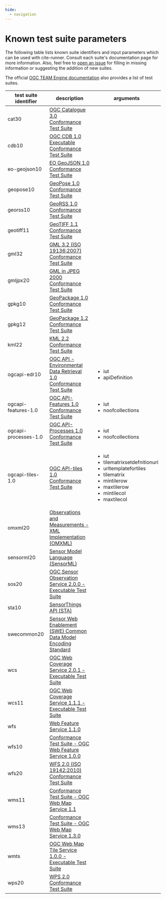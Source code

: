 ```yaml
---
hide:
  - navigation
---
```


# Known test suite parameters

The following table lists known suite identifiers and input parameters which can be used with cite-runner.
Consult each suite's documentation page for more information. Also, feel free to [open an issue] for filling in
missing information or suggesting the addition of new suites.

The official [OGC TEAM Engine documentation] also provides a list of test suites.

<table>
<thead>
<tr>
<th>test suite identifier</th>
<th>description</th>
<th>arguments</th>
</tr>
</thead>
<tbody>
<tr>
<td>cat30</td>
<td><a href="https://cite.opengeospatial.org/teamengine/about/cat30/3.0.0/site/" target="blank_">OGC Catalogue 3.0 Conformance Test Suite</a></td>
<td></td>
</tr>
<tr>
<td>cdb10</td>
<td><a href="https://cite.opengeospatial.org/teamengine/about/cdb10/1.0/site/" target="blank_">OGC CDB 1.0 Executable Conformance Test Suite</a></td>
<td></td>
</tr>
<tr>
<td>eo-geojson10</td>
<td><a href="https://cite.opengeospatial.org/teamengine/about/eo-geojson10/1.0/site/" target="blank_">EO GeoJSON 1.0 Conformance Test Suite</a></td>
<td></td>
</tr>
<tr>
<td>geopose10</td>
<td><a href="https://cite.opengeospatial.org/teamengine/about/geopose10/1.0/site/" target="blank_">GeoPose 1.0 Conformance Test Suite</a></td>
<td></td>
</tr>
<tr>
<td>georss10</td>
<td><a href="https://cite.opengeospatial.org/teamengine/about/georss10/1.0/site/" target="blank_">GeoRSS 1.0 Conformance Test Suite</a></td>
<td></td>
</tr>
<tr>
<td>geotiff11</td>
<td><a href="https://cite.opengeospatial.org/teamengine/about/geotiff11/1.1/site/" target="blank_">GeoTIFF 1.1 Conformance Test Suite</a></td>
<td></td>
</tr>
<tr>
<td>gml32</td>
<td><a href="https://cite.opengeospatial.org/teamengine/about/gml32/3.2/site" target="blank_">GML 3.2 (ISO 19136:2007) Conformance Test Suite</a></td>
<td></td>
</tr>
<tr>
<td>gmljpx20</td>
<td><a href="https://cite.opengeospatial.org/teamengine/about/gmljpx20/2.0/site" target="blank_">GML in JPEG 2000 Conformance Test Suite</a></td>
<td></td>
</tr>
<tr>
<td>gpkg10</td>
<td><a href="https://cite.opengeospatial.org/teamengine/about/gpkg10/1.0/site" target="blank_">GeoPackage 1.0 Conformance Test Suite</a></td>
<td></td>
</tr>
<tr>
<td>gpkg12</td>
<td><a href="https://cite.opengeospatial.org/teamengine/about/gpkg12/1.2/site" target="blank_">GeoPackage 1.2 Conformance Test Suite</a></td>
<td></td>
</tr>
<tr>
<td>kml22</td>
<td><a href="https://cite.opengeospatial.org/teamengine/about/kml22/2.2/site" target="blank_">KML 2.2 Conformance Test Suite</a></td>
<td></td>
</tr>
<tr>
<td>ogcapi-edr10</td>
<td><a href="https://cite.opengeospatial.org/teamengine/about/ogcapi-edr10/1.0/site/" target="blank_">OGC API - Environmental Data Retrieval 1.0 Conformance Test Suite</a></td>
<td>
      <ul>
        <li>iut</li>
        <li>apiDefinition</li>
      </ul>
</td>
</tr>
<tr>
<td>ogcapi-features-1.0</td>
<td><a href="https://cite.opengeospatial.org/teamengine/about/ogcapi-features-1.0/1.0/site/" target="blank_">OGC API-Features 1.0 Conformance Test Suite</a></td>
<td>
      <ul>
        <li>iut</li>
        <li>noofcollections</li>
      </ul>
</td>
</tr>
<tr>
<td>ogcapi-processes-1.0</td>
<td><a href="https://cite.opengeospatial.org/teamengine/about/ogcapi-processes-1.0/1.0/site/" target="blank_">OGC API-Processes 1.0 Conformance Test Suite</a></td>
<td>
      <ul>
        <li>iut</li>
        <li>noofcollections</li>
      </ul>
</td>
</tr>
<tr>
<td>ogcapi-tiles-1.0</td>
<td><a href="https://cite.opengeospatial.org/teamengine/about/ogcapi-tiles-1.0/1.0/site/" target="blank_">OGC API-tiles 1.0 Conformance Test Suite</a></td>
<td>
      <ul>
        <li>iut</li>
        <li>tilematrixsetdefnitionuri</li>
        <li>urltemplatefortiles</li>
        <li>tilematrix</li>
        <li>mintilerow</li>
        <li>maxtilerow</li>
        <li>mintilecol</li>
        <li>maxtilecol</li>
      </ul>
</td>
</tr>
<tr>
<td>omxml20</td>
<td><a href="https://cite.opengeospatial.org/teamengine/about/omxml20/2.0/site" target="blank_">Observations and Measurements - XML Implementation (OMXML)</a></td>
<td></td>
</tr>
<tr>
<td>sensorml20</td>
<td><a href="https://cite.opengeospatial.org/teamengine/about/sensorml20/2.0/site" target="blank_">Sensor Model Language (SensorML)</a></td>
<td></td>
</tr>
<tr>
<td>sos20</td>
<td><a href="https://cite.opengeospatial.org/teamengine/about/sos20/2.0.0/site" target="blank_">OGC Sensor Observation Service 2.0.0 - Executable Test Suite</a></td>
<td></td>
</tr>
<tr>
<td>sta10</td>
<td><a href="https://cite.opengeospatial.org/teamengine/about/sta10/1.0/site/" target="blank_">SensorThings API (STA)<a></td>
<td></td>
</tr>
<tr>
<td>swecommon20</td>
<td><a href="https://cite.opengeospatial.org/teamengine/about/swecommon20/2.0/site" target="blank_">Sensor Web Enablement (SWE) Common Data Model Encoding Standard</a></td>
<td></td>
</tr>
<tr>
<td>wcs</td>
<td><a href="https://cite.opengeospatial.org/teamengine/about/wcs/2.0.1/site" target="blank_">OGC Web Coverage Service 2.0.1 - Executable Test Suite</a></td>
<td></td>
</tr>
<tr>
<td>wcs11</td>
<td><a href="https://cite.opengeospatial.org/teamengine/about/wcs11/1.1.1/site" target="blank_">OGC Web Coverage Service 1.1.1 - Executable Test Suite</a></td>
<td></td>
</tr>
<tr>
<td>wfs</td>
<td><a href="https://cite.opengeospatial.org/teamengine/about/wfs/1.1.0/site" target="blank_">Web Feature Service 1.1.0</a></td>
<td></td>
</tr>
<tr>
<td>wfs10</td>
<td><a href="https://cite.opengeospatial.org/teamengine/about/wfs10/1.0.0/site" target="blank_">Conformance Test Suite - OGC Web Feature Service 1.0.0</a></td>
<td></td>
</tr>
<tr>
<td>wfs20</td>
<td><a href="https://cite.opengeospatial.org/teamengine/about/wfs/2.0.0/site" target="blank_">WFS 2.0 (ISO 19142:2010) Conformance Test Suite</a></td>
<td></td>
</tr>
<tr>
<td>wms11</td>
<td><a href="https://cite.opengeospatial.org/teamengine/about/wms11/1.1.1/site" target="blank_">Conformance Test Suite - OGC Web Map Service 1.1</a></td>
<td></td>
</tr>
<tr>
<td>wms13</td>
<td><a href="https://cite.opengeospatial.org/teamengine/about/wms13/1.3.0/site" target="blank_">Conformance Test Suite - OGC Web Map Service 1.3.0</a></td>
<td></td>
</tr>
<tr>
<td>wmts</td>
<td><a href="https://cite.opengeospatial.org/teamengine/about/wmts/1.0.0/site" target="blank_">OGC Web Map Tile Service 1.0.0 - Executable Test Suite</a></td>
<td></td>
</tr>
<tr>
<td>wps20</td>
<td><a href="https://cite.opengeospatial.org/teamengine/about/wps20/2.0/site" target="blank_">WPS 2.0 Conformance Test Suite</a></td>
<td></td>
</tr>
</tbody>
</table>

[OGC TEAM Engine documentation]: https://cite.opengeospatial.org/teamengine/
[open an issue]: https://github.com/OSGeo/cite-runner/issues
